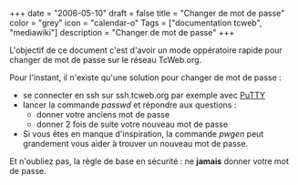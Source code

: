 +++
date = "2006-05-10"
draft = false
title = "Changer de mot de passe"
color = "grey"
icon = "calendar-o"
Tags = ["documentation tcweb", "mediawiki"]
description = "Changer de mot de passe"
+++

L'objectif de ce document c'est d'avoir un mode oppératoire rapide pour
changer de mot de passe sur le réseau TcWeb.org.

Pour l'instant, il n'existe qu'une solution pour changer de mot de passe
:

-   se connecter en ssh sur ssh.tcweb.org par exemple avec
    [PuTTY](/wiki/putty)
-   lancer la commande *passwd* et répondre aux questions :
    -   donner votre anciens mot de passe
    -   donner 2 fois de suite votre nouveau mot de passe
-   Si vous êtes en manque d'inspiration, la commande *pwgen* peut
    grandement vous aider à trouver un nouveau mot de passe.

Et n'oubliez pas, la règle de base en sécurité : ne **jamais** donner
votre mot de passe.
